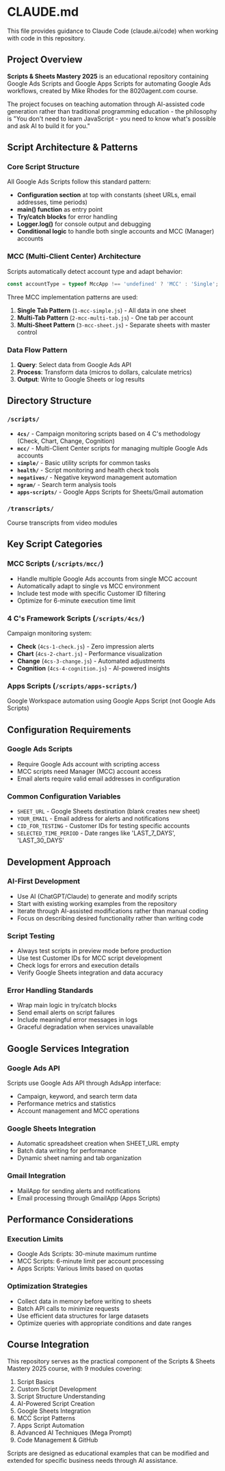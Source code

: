 # CLAUDE.md

This file provides guidance to Claude Code (claude.ai/code) when working with code in this repository.

## Project Overview

**Scripts & Sheets Mastery 2025** is an educational repository containing Google Ads Scripts and Google Apps Scripts for automating Google Ads workflows, created by Mike Rhodes for the 8020agent.com course.

The project focuses on teaching automation through AI-assisted code generation rather than traditional programming education - the philosophy is "You don't need to learn JavaScript - you need to know what's possible and ask AI to build it for you."

## Script Architecture & Patterns

### Core Script Structure
All Google Ads Scripts follow this standard pattern:
- **Configuration section** at top with constants (sheet URLs, email addresses, time periods)  
- **main() function** as entry point
- **Try/catch blocks** for error handling
- **Logger.log()** for console output and debugging
- **Conditional logic** to handle both single accounts and MCC (Manager) accounts

### MCC (Multi-Client Center) Architecture
Scripts automatically detect account type and adapt behavior:
```javascript
const accountType = typeof MccApp !== 'undefined' ? 'MCC' : 'Single';
```

Three MCC implementation patterns are used:
1. **Single Tab Pattern** (`1-mcc-simple.js`) - All data in one sheet
2. **Multi-Tab Pattern** (`2-mcc-multi-tab.js`) - One tab per account
3. **Multi-Sheet Pattern** (`3-mcc-sheet.js`) - Separate sheets with master control

### Data Flow Pattern
1. **Query**: Select data from Google Ads API
2. **Process**: Transform data (micros to dollars, calculate metrics)  
3. **Output**: Write to Google Sheets or log results

## Directory Structure

### `/scripts/`
- **`4cs/`** - Campaign monitoring scripts based on 4 C's methodology (Check, Chart, Change, Cognition)
- **`mcc/`** - Multi-Client Center scripts for managing multiple Google Ads accounts
- **`simple/`** - Basic utility scripts for common tasks
- **`health/`** - Script monitoring and health check tools
- **`negatives/`** - Negative keyword management automation
- **`ngram/`** - Search term analysis tools
- **`apps-scripts/`** - Google Apps Scripts for Sheets/Gmail automation

### `/transcripts/`
Course transcripts from video modules

## Key Script Categories

### MCC Scripts (`/scripts/mcc/`)
- Handle multiple Google Ads accounts from single MCC account
- Automatically adapt to single vs MCC environment
- Include test mode with specific Customer ID filtering
- Optimize for 6-minute execution time limit

### 4 C's Framework Scripts (`/scripts/4cs/`)
Campaign monitoring system:
- **Check** (`4cs-1-check.js`) - Zero impression alerts
- **Chart** (`4cs-2-chart.js`) - Performance visualization
- **Change** (`4cs-3-change.js`) - Automated adjustments
- **Cognition** (`4cs-4-cognition.js`) - AI-powered insights

### Apps Scripts (`/scripts/apps-scripts/`)
Google Workspace automation using Google Apps Script (not Google Ads Scripts)

## Configuration Requirements

### Google Ads Scripts
- Require Google Ads account with scripting access
- MCC scripts need Manager (MCC) account access
- Email alerts require valid email addresses in configuration

### Common Configuration Variables
- `SHEET_URL` - Google Sheets destination (blank creates new sheet)
- `YOUR_EMAIL` - Email address for alerts and notifications  
- `CID_FOR_TESTING` - Customer IDs for testing specific accounts
- `SELECTED_TIME_PERIOD` - Date ranges like 'LAST_7_DAYS', 'LAST_30_DAYS'

## Development Approach

### AI-First Development
- Use AI (ChatGPT/Claude) to generate and modify scripts
- Start with existing working examples from the repository
- Iterate through AI-assisted modifications rather than manual coding
- Focus on describing desired functionality rather than writing code

### Script Testing
- Always test scripts in preview mode before production
- Use test Customer IDs for MCC script development
- Check logs for errors and execution details
- Verify Google Sheets integration and data accuracy

### Error Handling Standards
- Wrap main logic in try/catch blocks
- Send email alerts on script failures
- Include meaningful error messages in logs
- Graceful degradation when services unavailable

## Google Services Integration

### Google Ads API
Scripts use Google Ads API through AdsApp interface:
- Campaign, keyword, and search term data
- Performance metrics and statistics
- Account management and MCC operations

### Google Sheets Integration  
- Automatic spreadsheet creation when SHEET_URL empty
- Batch data writing for performance
- Dynamic sheet naming and tab organization

### Gmail Integration
- MailApp for sending alerts and notifications
- Email processing through GmailApp (Apps Scripts)

## Performance Considerations

### Execution Limits
- Google Ads Scripts: 30-minute maximum runtime
- MCC Scripts: 6-minute limit per account processing
- Apps Scripts: Various limits based on quotas

### Optimization Strategies
- Collect data in memory before writing to sheets
- Batch API calls to minimize requests
- Use efficient data structures for large datasets
- Optimize queries with appropriate conditions and date ranges

## Course Integration

This repository serves as the practical component of the Scripts & Sheets Mastery 2025 course, with 9 modules covering:
1. Script Basics
2. Custom Script Development  
3. Script Structure Understanding
4. AI-Powered Script Creation
5. Google Sheets Integration
6. MCC Script Patterns
7. Apps Script Automation
8. Advanced AI Techniques (Mega Prompt)
9. Code Management & GitHub

Scripts are designed as educational examples that can be modified and extended for specific business needs through AI assistance.